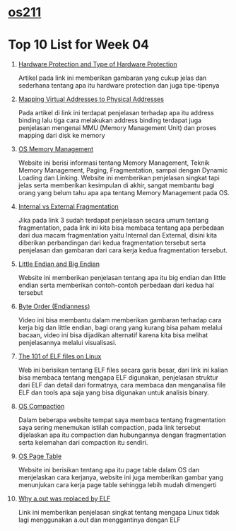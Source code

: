 # [os211](https://rafimoreno.github.io/os211/)
# Top 10 List for Week 04
1. [Hardware Protection and Type of Hardware Protection](https://www.geeksforgeeks.org/hardware-protection-and-type-of-hardware-protection/)

   Artikel pada link ini memberikan gambaran yang cukup jelas dan sederhana tentang apa itu hardware protection dan juga tipe-tipenya
2. [Mapping Virtual Addresses to Physical Addresses](https://www.geeksforgeeks.org/mapping-virtual-addresses-to-physical-addresses/)

   Pada artikel di link ini terdapat penjelasan terhadap apa itu address binding lalu tiga cara melakukan address binding terdapat
   juga penjelasan mengenai MMU (Memory Management Unit) dan proses mapping dari disk ke memory  
3. [OS Memory Management](https://www.guru99.com/os-memory-management.html)

   Website ini berisi informasi tentang Memory Management, Teknik Memory Management, Paging, Fragmentation, sampai dengan Dynamic Loading dan Linking. 
   Website ini memberikan penjelasan singkat tapi jelas serta memberikan kesimpulan di akhir, sangat membantu bagi orang yang belum tahu apa apa tentang
   Memory Management pada OS.
4. [Internal vs External Fragmentation](https://www.javatpoint.com/internal-vs-external-fragmentation)

   Jika pada link 3 sudah terdapat penjelasan secara umum tentang fragmentation, pada link ini kita bisa membaca tentang apa perbedaan dari dua macam
   fragmentation yaitu Internal dan External, disini kita diberikan perbandingan dari kedua fragmentation tersebut serta penjelasan dan gambaran dari
   cara kerja kedua fragmentation tersebut.
5. [Little Endian and Big Endian](https://www.section.io/engineering-education/what-is-little-endian-and-big-endian/)

   Website ini memberikan penjelasan tentang apa itu big endian dan little endian serta memberikan contoh-contoh perbedaan dari kedua hal tersebut
6. [Byte Order (Endianness)](https://www.youtube.com/watch?v=_wk_nZVuY0Q&ab_channel=ComputerScience)
  
   Video ini bisa membantu dalam memberikan gambaran terhadap cara kerja big dan little endian, bagi orang yang kurang bisa 
   paham melalui bacaan, video ini bisa dijadikan alternatif karena kita bisa melihat penjelasannya melalui visualisasi.  
7. [The 101 of ELF files on Linux](https://linux-audit.com/elf-binaries-on-linux-understanding-and-analysis/)

   Web ini berisikan tentang ELF files secara garis besar, dari link ini kalian bisa membaca tentang mengapa ELF digunakan, penjelasan struktur dari
   ELF dan detail dari formatnya, cara membaca dan menganalisa file ELF dan tools apa saja yang bisa digunakan untuk analisis binary.
8. [OS Compaction](https://www.javatpoint.com/os-compaction)

   Dalam beberapa website tempat saya membaca tentang fragmentation saya sering menemukan istilah compaction, pada link tersebut dijelaskan apa itu
   compaction dan hubungannya dengan fragmentation serta kelemahan dari compaction itu sendiri.   
9. [OS Page Table](https://www.javatpoint.com/os-page-table)

   Website ini berisikan tentang apa itu page table dalam OS dan menjelaskan cara kerjanya, website ini juga memberikan gambar yang
   menunjukan cara kerja page table sehingga lebih mudah dimengerti
10. [Why a.out was replaced by ELF](https://stackoverflow.com/questions/2352378/a-out-replaced-by-elf-file-format)

    Link ini memberikan penjelasan singkat tentang mengapa Linux tidak lagi menggunakan a.out dan menggantinya dengan ELF
    
   
